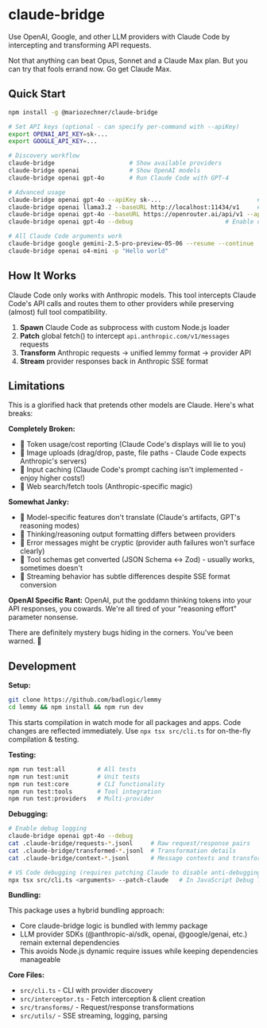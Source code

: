 # claude-bridge

Use OpenAI, Google, and other LLM providers with Claude Code by intercepting and transforming API requests.

Not that anything can beat Opus, Sonnet and a Claude Max plan. But you can try that fools errand now. Go get Claude Max.

## Quick Start

```bash
npm install -g @mariozechner/claude-bridge

# Set API keys (optional - can specify per-command with --apiKey)
export OPENAI_API_KEY=sk-...
export GOOGLE_API_KEY=...

# Discovery workflow
claude-bridge                     # Show available providers
claude-bridge openai              # Show OpenAI models
claude-bridge openai gpt-4o       # Run Claude Code with GPT-4

# Advanced usage
claude-bridge openai gpt-4o --apiKey sk-...                           # Custom API key
claude-bridge openai llama3.2 --baseURL http://localhost:11434/v1     # Local Ollama
claude-bridge openai gpt-4o --baseURL https://openrouter.ai/api/v1 --apiKey sk-or-... # OpenRouter
claude-bridge openai gpt-4o --debug                          # Enable debug logs

# All Claude Code arguments work
claude-bridge google gemini-2.5-pro-preview-05-06 --resume --continue
claude-bridge openai o4-mini -p "Hello world"
```

## How It Works

Claude Code only works with Anthropic models. This tool intercepts Claude Code's API calls and routes them to other providers while preserving (almost) full tool compatibility.

1. **Spawn** Claude Code as subprocess with custom Node.js loader
2. **Patch** global fetch() to intercept `api.anthropic.com/v1/messages` requests
3. **Transform** Anthropic requests → unified lemmy format → provider API
4. **Stream** provider responses back in Anthropic SSE format

## Limitations

This is a glorified hack that pretends other models are Claude. Here's what breaks:

**Completely Broken:**

- 🚫 Token usage/cost reporting (Claude Code's displays will lie to you)
- 🚫 Image uploads (drag/drop, paste, file paths - Claude Code expects Anthropic's servers)
- 🚫 Input caching (Claude Code's prompt caching isn't implemented - enjoy higher costs!)
- 🚫 Web search/fetch tools (Anthropic-specific magic)

**Somewhat Janky:**

- 🤷 Model-specific features don't translate (Claude's artifacts, GPT's reasoning modes)
- 🤷 Thinking/reasoning output formatting differs between providers
- 🤷 Error messages might be cryptic (provider auth failures won't surface clearly)
- 🤷 Tool schemas get converted (JSON Schema ↔ Zod) - usually works, sometimes doesn't
- 🤷 Streaming behavior has subtle differences despite SSE format conversion

**OpenAI Specific Rant:**
OpenAI, put the goddamn thinking tokens into your API responses, you cowards. We're all tired of your "reasoning effort" parameter nonsense.

There are definitely mystery bugs hiding in the corners. You've been warned. 🐛

## Development

**Setup:**

```bash
git clone https://github.com/badlogic/lemmy
cd lemmy && npm install && npm run dev
```

This starts compilation in watch mode for all packages and apps. Code changes are reflected immediately. Use `npx tsx src/cli.ts` for on-the-fly compilation & testing.

**Testing:**

```bash
npm run test:all         # All tests
npm run test:unit        # Unit tests
npm run test:core        # CLI functionality
npm run test:tools       # Tool integration
npm run test:providers   # Multi-provider
```

**Debugging:**

```bash
# Enable debug logging
claude-bridge openai gpt-4o --debug
cat .claude-bridge/requests-*.jsonl     # Raw request/response pairs
cat .claude-bridge/transformed-*.jsonl  # Transformation details
cat .claude-bridge/context-*.jsonl      # Message contexts and transform status

# VS Code debugging (requires patching Claude to disable anti-debugging)
npx tsx src/cli.ts <arguments> --patch-claude   # In JavaScript Debug Terminal
```

**Bundling:**

This package uses a hybrid bundling approach:

- Core claude-bridge logic is bundled with lemmy package
- LLM provider SDKs (@anthropic-ai/sdk, openai, @google/genai, etc.) remain external dependencies
- This avoids Node.js dynamic require issues while keeping dependencies manageable

**Core Files:**

- `src/cli.ts` - CLI with provider discovery
- `src/interceptor.ts` - Fetch interception & client creation
- `src/transforms/` - Request/response transformations
- `src/utils/` - SSE streaming, logging, parsing
